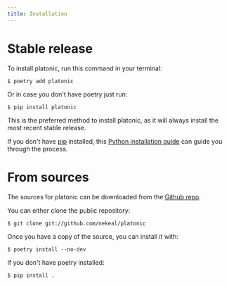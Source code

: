 ```yaml
---
title: Installation
---
```


Stable release
==============

To install platonic, run this command in your terminal:
    
    $ poetry add platonic
    
Or in case you don't have poetry just run:
        
    $ pip install platonic
    

This is the preferred method to install platonic, as it will always
install the most recent stable release.

If you don't have [pip](https://pip.pypa.io) installed, this [Python
installation
guide](http://docs.python-guide.org/en/latest/starting/installation/)
can guide you through the process.

From sources
============

The sources for platonic can be downloaded from the [Github
repo](https://github.com/nekeal/platonic).

You can either clone the public repository:


    $ git clone git://github.com/nekeal/platonic

Once you have a copy of the source, you can install it with:
    
    $ poetry install --no-dev

If you don't have poetry installed:
    
    $ pip install .

